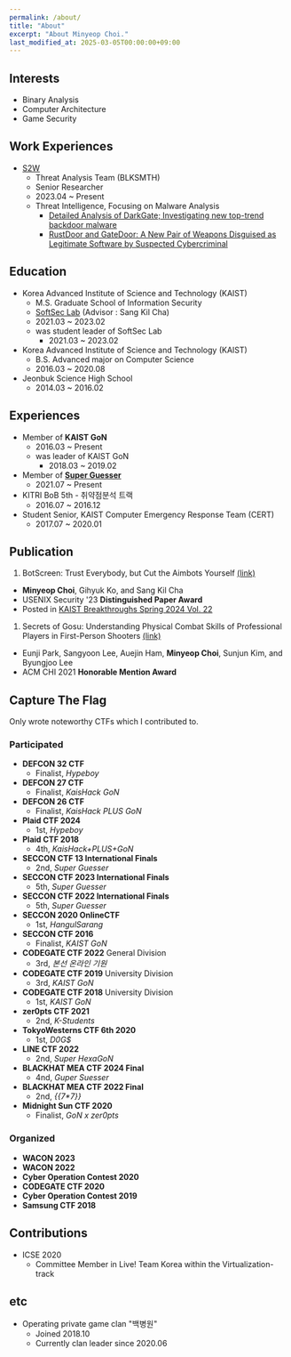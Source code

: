 ```yaml
---
permalink: /about/
title: "About"
excerpt: "About Minyeop Choi."
last_modified_at: 2025-03-05T00:00:00+09:00
---
```


## Interests
- Binary Analysis
- Computer Architecture
- Game Security

## Work Experiences
- [S2W](https://s2w.inc)
  - Threat Analysis Team (BLKSMTH)
  - Senior Researcher
  - 2023.04 ~ Present
  - Threat Intelligence, Focusing on Malware Analysis
    - [Detailed Analysis of DarkGate; Investigating new top-trend backdoor malware](https://medium.com/s2wblog/detailed-analysis-of-darkgate-investigating-new-top-trend-backdoor-malware-0545ecf5f606)
    - [RustDoor and GateDoor: A New Pair of Weapons Disguised as Legitimate Software by Suspected Cybercriminal](https://medium.com/s2wblog/rustdoor-and-gatedoor-a-new-pair-of-weapons-disguised-as-legitimate-software-by-suspected-34c94e558b40)

## Education
- Korea Advanced Institute of Science and Technology (KAIST)
  - M.S. Graduate School of Information Security
  - [SoftSec Lab](https://softsec.kaist.ac.kr/) (Advisor : Sang Kil Cha)
  - 2021.03 ~ 2023.02
  - was student leader of SoftSec Lab
    - 2021.03 ~ 2023.02
- Korea Advanced Institute of Science and Technology (KAIST)
  - B.S. Advanced major on Computer Science
  - 2016.03 ~ 2020.08
- Jeonbuk Science High School
  - 2014.03 ~ 2016.02

## Experiences
- Member of **KAIST GoN**
  - 2016.03 ~ Present
  - was leader of KAIST GoN
    - 2018.03 ~ 2019.02
- Member of [**Super Guesser**](https://guesser.team/)
  - 2021.07 ~ Present
- KITRI BoB 5th - 취약점분석 트랙
  - 2016.07 ~ 2016.12
- Student Senior, KAIST Computer Emergency Response Team (CERT)
  - 2017.07 ~ 2020.01

## Publication
1. BotScreen: Trust Everybody, but Cut the Aimbots Yourself [(link)](https://www.usenix.org/conference/usenixsecurity23/presentation/choi)
  - **Minyeop Choi**, Gihyuk Ko, and Sang Kil Cha
  - USENIX Security '23 **Distinguished Paper Award**
  - Posted in [KAIST Breakthroughs Spring 2024 Vol. 22](https://breakthroughs.kaist.ac.kr/sub02/view/id/499)
1. Secrets of Gosu: Understanding Physical Combat Skills of Professional Players in First-Person Shooters [(link)](https://dl.acm.org/doi/abs/10.1145/3411764.3445217)
  - Eunji Park, Sangyoon Lee, Auejin Ham, **Minyeop Choi**, Sunjun Kim, and Byungjoo Lee
  - ACM CHI 2021 **Honorable Mention Award**

## Capture The Flag
Only wrote noteworthy CTFs which I contributed to.

### Participated
- **DEFCON 32 CTF**
  - Finalist, *Hypeboy*
- **DEFCON 27 CTF**
  - Finalist, *KaisHack GoN*
- **DEFCON 26 CTF**
  - Finalist, *KaisHack PLUS GoN*
- **Plaid CTF 2024**
  - 1st, *Hypeboy*
- **Plaid CTF 2018**
  - 4th, *KaisHack+PLUS+GoN*
- **SECCON CTF 13 International Finals**
  - 2nd, *Super Guesser*
- **SECCON CTF 2023 International Finals**
  - 5th, *Super Guesser*
- **SECCON CTF 2022 International Finals**
  - 5th, *Super Guesser*
- **SECCON 2020 OnlineCTF**
  - 1st, *HangulSarang*
- **SECCON CTF 2016**
  - Finalist, *KAIST GoN*
- **CODEGATE CTF 2022** General Division
  - 3rd, *본선 온라인 기원*
- **CODEGATE CTF 2019** University Division
  - 3rd, *KAIST GoN*
- **CODEGATE CTF 2018** University Division
  - 1st, *KAIST GoN*
- **zer0pts CTF 2021**
  - 2nd, *K-Students*
- **TokyoWesterns CTF 6th 2020**
  - 1st, *D0G$*
- **LINE CTF 2022**
  - 2nd, *Super HexaGoN*
- **BLACKHAT MEA CTF 2024 Final**
  - 4nd, *Guper Suesser*
- **BLACKHAT MEA CTF 2022 Final**
  - 2nd, *\{\{7\*7\}\}*
- **Midnight Sun CTF 2020**
  - Finalist, *GoN x zer0pts*

### Organized
- **WACON 2023**
- **WACON 2022**
- **Cyber Operation Contest 2020**
- **CODEGATE CTF 2020**
- **Cyber Operation Contest 2019**
- **Samsung CTF 2018**

## Contributions
- ICSE 2020
  - Committee Member in Live! Team Korea within the Virtualization-track

## etc
- Operating private game clan "백병원"
  - Joined 2018.10
  - Currently clan leader since 2020.06
